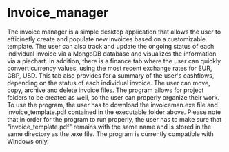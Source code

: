 # Invoice_manager

  The invoice manager is a simple desktop application that allows the user to efficinetly create and populate new invoices based on a customizable template. The user can also track and update the ongoing status of each individual invoice via a MongoDB database and visualizes the information via a piechart. 
  In addition, there is a finance tab where the user can quickly convert currency values, using the most recent exchange rates for EUR, GBP, USD. This tab also provides for a summary of the user's cashflows, depending on the status of each individual invoice.
The user can  move, copy, archive and delete invoice files. The program allows for project folders to be created as well, so the user can properly organize their work. 
  To use the program, the user has to download the invoiceman.exe file and invoice_template.pdf contained in the executable folder above. Please note that in order for the program to run properly, the user has to make sure that "invoice_template.pdf" remains with the same name and is stored in the same directory as the .exe file.
  The program is currently compatible with Windows only. 
